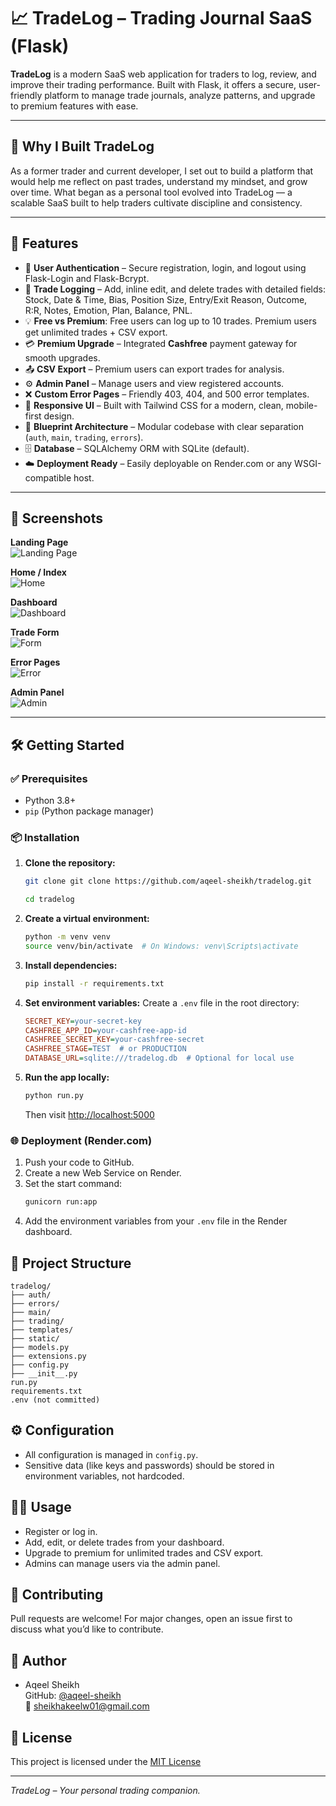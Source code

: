 # 📈 TradeLog – Trading Journal SaaS (Flask)

**TradeLog** is a modern SaaS web application for traders to log, review, and improve their trading performance. Built with Flask, it offers a secure, user-friendly platform to manage trade journals, analyze patterns, and upgrade to premium features with ease.

---

## 💭 Why I Built TradeLog

As a former trader and current developer, I set out to build a platform that would help me reflect on past trades, understand my mindset, and grow over time. What began as a personal tool evolved into TradeLog — a scalable SaaS built to help traders cultivate discipline and consistency.

---

## 🚀 Features

- 🔐 **User Authentication** – Secure registration, login, and logout using Flask-Login and Flask-Bcrypt.
- 🧾 **Trade Logging** – Add, inline edit, and delete trades with detailed fields: Stock, Date & Time, Bias, Position Size, Entry/Exit Reason, Outcome, R:R, Notes, Emotion, Plan, Balance, PNL.
- 💡 **Free vs Premium**: Free users can log up to 10 trades. Premium users get unlimited trades + CSV export.
- 💳 **Premium Upgrade** – Integrated **Cashfree** payment gateway for smooth upgrades.
- 📤 **CSV Export** – Premium users can export trades for analysis.
- ⚙️ **Admin Panel** – Manage users and view registered accounts.
- ❌ **Custom Error Pages** – Friendly 403, 404, and 500 error templates.
- 🎨 **Responsive UI** – Built with Tailwind CSS for a modern, clean, mobile-first design.
- 🧱 **Blueprint Architecture** – Modular codebase with clear separation (`auth`, `main`, `trading`, `errors`).
- 🗄️ **Database** – SQLAlchemy ORM with SQLite (default).
- ☁️ **Deployment Ready** – Easily deployable on Render.com or any WSGI-compatible host.

---

## 📸 Screenshots

**Landing Page**  
![Landing Page](screenshots/image.png)

**Home / Index**  
![Home](screenshots/image-1.png)

**Dashboard**  
![Dashboard](screenshots/image-2.png)

**Trade Form**  
![Form](screenshots/image-3.png)

**Error Pages**  
![Error](screenshots/image-4.png)

**Admin Panel**  
![Admin](screenshots/image-5.png)

---

## 🛠️ Getting Started

### ✅ Prerequisites

- Python 3.8+
- `pip` (Python package manager)

### 📦 Installation

1. **Clone the repository:**
   ```bash
   git clone git clone https://github.com/aqeel-sheikh/tradelog.git

   cd tradelog
   ```
2. **Create a virtual environment:**
   ```bash
   python -m venv venv
   source venv/bin/activate  # On Windows: venv\Scripts\activate
   ```
3. **Install dependencies:**
   ```bash
   pip install -r requirements.txt
   ```
4. **Set environment variables:**
   Create a `.env` file in the root directory:
   ```ini
   SECRET_KEY=your-secret-key
   CASHFREE_APP_ID=your-cashfree-app-id
   CASHFREE_SECRET_KEY=your-cashfree-secret
   CASHFREE_STAGE=TEST  # or PRODUCTION
   DATABASE_URL=sqlite:///tradelog.db  # Optional for local use
   ```
5. **Run the app locally:**
   ```bash
   python run.py
   ```
   Then visit [http://localhost:5000](http://localhost:5000)

### 🌐 Deployment (Render.com)

1. Push your code to GitHub.
2. Create a new Web Service on Render.
3. Set the start command:
   ```bash
   gunicorn run:app
   ```
4. Add the environment variables from your `.env` file in the Render dashboard.

## 📁 Project Structure
```
tradelog/
├── auth/
├── errors/
├── main/
├── trading/
├── templates/
├── static/
├── models.py
├── extensions.py
├── config.py
├── __init__.py
run.py
requirements.txt
.env (not committed)
```

## ⚙️ Configuration
- All configuration is managed in `config.py`.
- Sensitive data (like keys and passwords) should be stored in environment variables, not hardcoded.

## 🙋‍♂️ Usage
- Register or log in.
- Add, edit, or delete trades from your dashboard.
- Upgrade to premium for unlimited trades and CSV export.
- Admins can manage users via the admin panel.

## 🤝 Contributing
Pull requests are welcome! For major changes, open an issue first to discuss what you’d like to contribute.

## 👤 Author
- Aqeel Sheikh  
  GitHub: [@aqeel-sheikh](https://github.com/aqeel-sheikh)  
  📧 sheikhakeelw01@gmail.com

## 📄 License
This project is licensed under the [MIT License](LICENSE)

---

_TradeLog – Your personal trading companion._